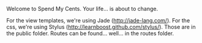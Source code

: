 Welcome to Spend My Cents. Your life... is about to change.

For the view templates, we're using Jade (http://jade-lang.com/).
For the css, we're using Stylus (http://learnboost.github.com/stylus/). Those are in the public folder.
Routes can be found... well... in the routes folder.
